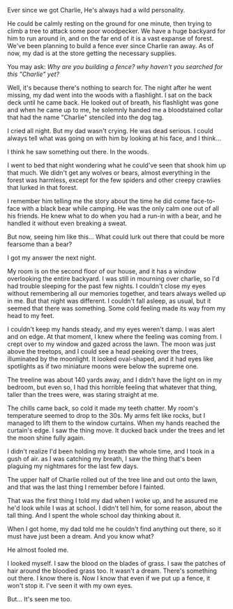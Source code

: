 Ever since we got Charlie, He's always had a wild personality.

He could be calmly resting on the ground for one minute, then trying to climb a tree to attack some poor woodpecker. We have a huge backyard for him to run around in, and on the far end of it is a vast expanse of forest. We've been planning to build a fence ever since Charlie ran away. As of now, my dad is at the store getting the necessary supplies.

You may ask: *Why are you building a fence? why haven't you searched for this "Charlie" yet?*

Well, it's because there's nothing to search for. The night after he went missing, my dad went into the woods with a flashlight. I sat on the back deck until he came back. He looked out of breath, his flashlight was gone and when he came up to me, he solemnly handed me a bloodstained collar that had the name "Charlie" stenciled into the dog tag.

I cried all night. But my dad wasn't crying. He was dead serious. I could always tell what was going on with him by looking at his face, and I think...

I think he saw something out there. In the woods.

I went to bed that night wondering what he could've seen that shook him up that much. We didn't get any wolves or bears, almost everything in the forest was harmless, except for the few spiders and other creepy crawlies that lurked in that forest.

I remember him telling me the story about the time he did come face-to-face with a black bear while camping. He was the only calm one out of all his friends. He knew what to do when you had a run-in with a bear, and he handled it without even breaking a sweat.

But now, seeing him like this... What could lurk out there that could be more fearsome than a bear?

I got my answer the next night.

My room is on the second floor of our house, and it has a window overlooking the entire backyard. I was still in mourning over charlie, so I'd had trouble sleeping for the past few nights. I couldn't close my eyes without remembering all our memories together, and tears always welled up in me. But that night was different. I couldn't fall asleep, as usual, but it seemed that there was something. Some cold feeling made its way from my head to my feet.

I couldn't keep my hands steady, and my eyes weren't damp. I was alert and on edge. At that moment, I knew where the feeling was coming from. I crept over to my window and gazed across the lawn. The moon was just above the treetops, and I could see a head peeking over the trees, illuminated by the moonlight. It looked oval-shaped, and it had eyes like spotlights as if two miniature moons were below the supreme one.

The treeline was about 140 yards away, and I didn't have the light on in my bedroom, but even so, I had this horrible feeling that whatever that thing, taller than the trees were, was staring straight at me.

The chills came back, so cold it made my teeth chatter. My room's temperature seemed to drop to the 30s. My arms felt like rocks, but I managed to lift them to the window curtains. When my hands reached the curtain's edge. I saw the thing move. It ducked back under the trees and let the moon shine fully again.

I didn't realize I'd been holding my breath the whole time, and I took in a gush of air. as I was catching my breath, I saw the thing that's been plaguing my nightmares for the last few days.

The upper half of Charlie rolled out of the tree line and out onto the lawn, and that was the last thing I remember before I fainted.

That was the first thing I told my dad when I woke up, and he assured me he'd look while I was at school. I didn't tell him, for some reason, about the tall thing. And I spent the whole school day thinking about it.

When I got home, my dad told me he couldn't find anything out there, so it must have just been a dream. And you know what?

He almost fooled me.

I looked myself. I saw the blood on the blades of grass. I saw the patches of hair around the bloodied grass too. It wasn't a dream. There's something out there. I know there is. Now I know that even if we put up a fence, it won't stop it. I've seen it with my own eyes.

But... It's seen me too.